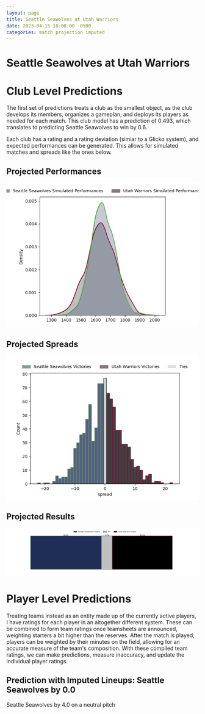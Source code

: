 ```yaml
---  
layout: page  
title: Seattle Seawolves at Utah Warriors  
date: 2023-04-15 18:00:00 -0500  
categories: match projection imputed  
---
```

# Seattle Seawolves at Utah Warriors

# Club Level Predictions


The first set of predictions treats a club as the smallest object, as the club develops its members, organizes a gameplan, and deploys its players as needed for each match. This club model has a prediction of 0.493, which translates to predicting Seattle Seawolves to win by 0.6.

Each club has a rating and a rating deviation (simiar to a Glicko system), and expected performances can be generated. This allows for simulated matches and spreads like the ones below.
## Projected Performances


![Projected Performances](plots/performances_2023-04-15-UtahWarriors-SeattleSeawolves.png)
## Projected Spreads


![Projected Spreads](plots/spreads_2023-04-15-UtahWarriors-SeattleSeawolves.png)
## Projected Results


![Projected Results](plots/resultbar_2023-04-15-UtahWarriors-SeattleSeawolves.png)
# Player Level Predictions


Treating teams instead as an entity made up of the currently active players, I have ratings for each player in an altogether different system. These can be combined to form team ratings once teamsheets are announced, weighting starters a bit higher than the reserves. After the match is played, players can be weighted by their minutes on the field, allowing for an accurate measure of the team's composition. With these compiled team ratings, we can make predictions, measure inaccuracy, and update the individual player ratings.
## Prediction with Imputed Lineups: Seattle Seawolves by 0.0


Seattle Seawolves by 4.0 on a neutral pitch

